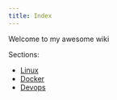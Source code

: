 ```yaml
---
title: Index
---
```


Welcome to my awesome wiki

Sections:
* [Linux](/wiki/linux/index)
* [Docker](/wiki/docker/index)
* [Devops](/wiki/devops/index)
